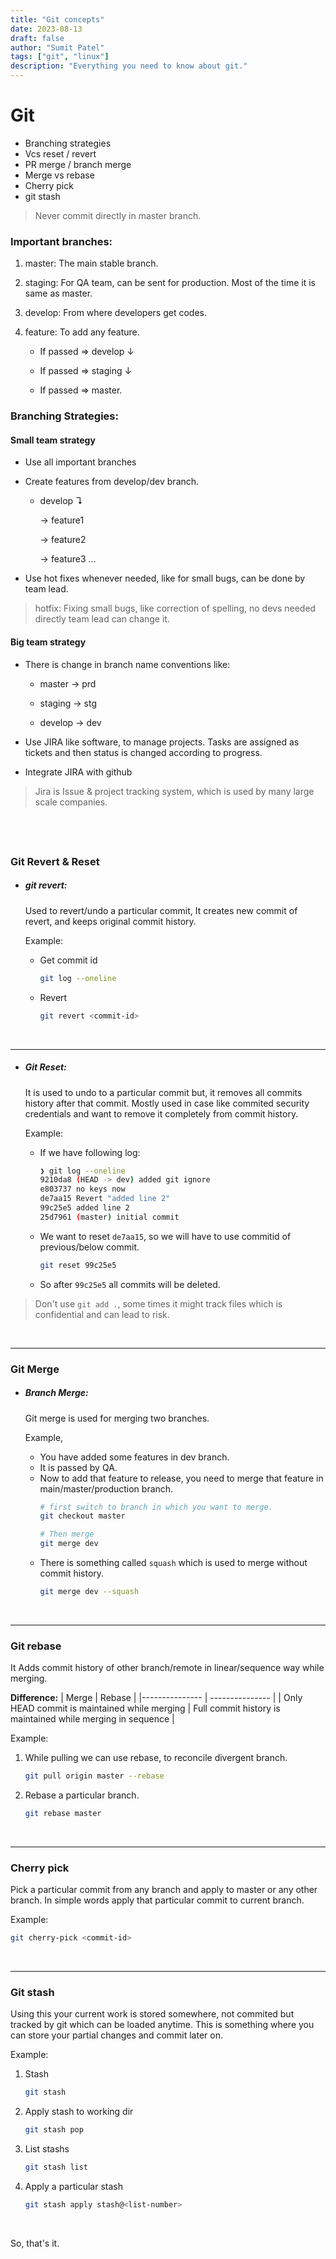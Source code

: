 ```yaml
---
title: "Git concepts"
date: 2023-08-13
draft: false
author: "Sumit Patel"
tags: ["git", "linux"] 
description: "Everything you need to know about git."
---
```



# Git 

- Branching strategies 
- Vcs reset / revert
- PR merge / branch merge
- Merge vs rebase
- Cherry pick
- git stash


> Never commit directly in master branch.


### Important branches:

1. master: The main stable branch.

2. staging: For QA team, can be sent for production. Most of the time it is same as master.

3. develop: From where developers get codes.

4. feature: To add any feature. 

    - If passed => develop ↓ 

    - If passed => staging ↓ 

    - If passed => master.



### Branching Strategies:

#### Small team strategy

* Use all important branches 
* Create features from develop/dev branch.

    - develop ↴

        → feature1

        → feature2

        → feature3 ... 

* Use hot fixes whenever needed, like for small bugs, can be done by team lead.

> hotfix: Fixing small bugs, like correction of spelling, no devs needed directly team lead can change it.


                    
#### Big team strategy

* There is change in branch name conventions like:

    - master -> prd

    - staging -> stg

    - develop -> dev 
* Use JIRA like software, to manage projects. Tasks are assigned as tickets and then status is changed according to progress.
* Integrate JIRA with github

> Jira is Issue & project tracking system, which is used by many large scale companies.

&nbsp;
---
### Git Revert & Reset


 * ##### git revert:
    Used to revert/undo a particular commit, It creates new commit of revert, and keeps original commit history.

    Example: 

    - Get commit id

        ```bash
        git log --oneline
        ```
    - Revert
        ```bash
        git revert <commit-id>
        ```

&nbsp;

---

 * ##### Git Reset: 
    It is used to undo to a particular commit but, it removes all commits history after that commit. Mostly used in case like commited security credentials and want to remove it completely from commit history.

    Example: 
    
    - If we have following log:
        ```bash
        ❯ git log --oneline
        9210da8 (HEAD -> dev) added git ignore
        e803737 no keys now
        de7aa15 Revert "added line 2"
        99c25e5 added line 2
        25d7961 (master) initial commit
        ```
    - We want to reset `de7aa15`, so we will have to use commitid of previous/below commit.
        ```bash
        git reset 99c25e5
        ```
    - So after `99c25e5` all commits will be deleted.

    <!-- ![ss](/git-reset.png) -->
    


> Don't use `git add .`, some times it might track files which is confidential and can lead to risk.


&nbsp;

---

### Git Merge

 * ##### Branch Merge:
    Git merge is used for merging two branches. 

    Example,

    - You have added some features in dev branch.
    - It is passed by QA.
    - Now to add that feature to release, you need to merge that feature in main/master/production branch.
        ```bash 
        # first switch to branch in which you want to merge.
        git checkout master

        # Then merge
        git merge dev
        ```
    - There is something called `squash` which is used to merge without commit history. 
        ```bash
        git merge dev --squash
        ```


&nbsp;

---

### Git rebase
   
It Adds commit history of other branch/remote in linear/sequence way while merging.


**Difference:** 
| Merge   | Rebase    |
|--------------- | --------------- |
| Only HEAD commit is maintained while merging | Full commit history is maintained while merging in sequence   |


   Example: 
    
   1. While pulling we can use rebase, to reconcile divergent branch.

        ```bash
        git pull origin master --rebase
        ```
   2. Rebase a particular branch.

        ```bash
        git rebase master
        ```


&nbsp;

---

### Cherry pick
Pick a particular commit from any branch and apply to master or any other branch.
In simple words apply that particular commit to current branch.

Example: 
```bash
git cherry-pick <commit-id>
```


&nbsp;

---

### Git stash 

Using this your current work is stored somewhere, not commited but tracked by git which can be loaded anytime. This is something where you can store your partial changes and commit later on.

Example: 
1. Stash 
    ```bash
    git stash
    ```

2. Apply stash to working dir
    ```bash
    git stash pop
    ```
3. List stashs

    ```bash
    git stash list
    ```
4. Apply a particular stash

    ```bash
    git stash apply stash@<list-number>
    ```

&nbsp;

So, that's it.
